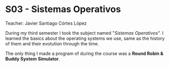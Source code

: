 # S03 - Sistemas Operativos

Teacher: Javier Santiago Córtes López

During my third semester I took the subject named "*Sistemas Operativos*". I learned the basics about the operating systems we use, same as the history of them and their evotution through the time.

The only thing I made a program of during the course was a **Round Robin & Buddy System Simulator**.
